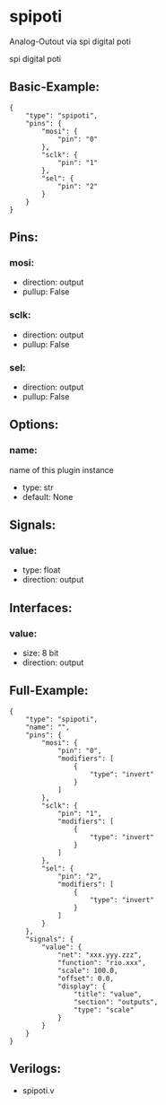 # spipoti
Analog-Outout via spi digital poti

spi digital poti

## Basic-Example:
```
{
    "type": "spipoti",
    "pins": {
        "mosi": {
            "pin": "0"
        },
        "sclk": {
            "pin": "1"
        },
        "sel": {
            "pin": "2"
        }
    }
}
```

## Pins:
### mosi:

 * direction: output
 * pullup: False

### sclk:

 * direction: output
 * pullup: False

### sel:

 * direction: output
 * pullup: False


## Options:
### name:
name of this plugin instance

 * type: str
 * default: None


## Signals:
### value:

 * type: float
 * direction: output


## Interfaces:
### value:

 * size: 8 bit
 * direction: output


## Full-Example:
```
{
    "type": "spipoti",
    "name": "",
    "pins": {
        "mosi": {
            "pin": "0",
            "modifiers": [
                {
                    "type": "invert"
                }
            ]
        },
        "sclk": {
            "pin": "1",
            "modifiers": [
                {
                    "type": "invert"
                }
            ]
        },
        "sel": {
            "pin": "2",
            "modifiers": [
                {
                    "type": "invert"
                }
            ]
        }
    },
    "signals": {
        "value": {
            "net": "xxx.yyy.zzz",
            "function": "rio.xxx",
            "scale": 100.0,
            "offset": 0.0,
            "display": {
                "title": "value",
                "section": "outputs",
                "type": "scale"
            }
        }
    }
}
```

## Verilogs:
 * spipoti.v
